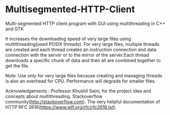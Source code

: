 # Multisegmented-HTTP-Client
Multi-segmented HTTP client program with GUI using multithreading in C++ and GTK

It increases the downloading speed of very large files using multithreading(used POSIX threads).
For very large files, multiple threads are created and each thread creates an instruction connection and data connection with the server or to the mirror of the server.Each thread downloads a specific chunk of data and then all are combined together to get the file.

Note:
Use only for very large files because creating and managing threads is also an overhead for CPU. Performance will degrade for smaller files.



Acknowledgements :
Professor Khushil Saini, for the project idea and concepts about multithreading.
Stackoverflow community(http://stackoverflow.com).
The very helpful documentation of HTTP RFC 2616(https://www.ietf.org/rfc/rfc2616.txt).
